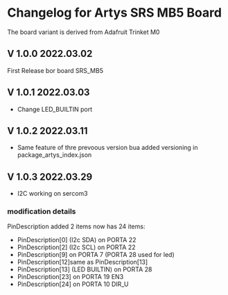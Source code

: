 # Changelog for Artys SRS MB5 Board
The board variant is derived  from Adafruit Trinket M0
## V 1.0.0 2022.03.02

First Release bor board SRS_MB5

## V 1.0.1 2022.03.03

* Change LED_BUILTIN port

## V 1.0.2 2022.03.11

 * Same feature of thre prevoous version bua added versioning in package_artys_index.json
 
## V 1.0.3 2022.03.29
 
 * I2C working on sercom3  
 
### modification details

PinDescription added 2 items now has 24 items: 
 * PinDescription[0] (I2c SDA) on PORTA 22
 * PinDescription[2] (I2c SCL) on PORTA 22
 * PinDescription[9] on PORTA 7 (PORTA 28 used for led)
 * PinDescription[12]same as PinDescription[13]
 * PinDescription[13] (LED BUILTIN) on PORTA 28
 * PinDescription[23] on PORTA 19 EN3
 * PinDescription[24] on PORTA 10 DIR_U
